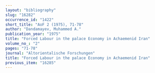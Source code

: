 ```yaml
---
layout: "bibliography"
slug: "16282"
occurrence_id: "1422"
short_title: "AoF 2 (1975), 71-78"
author: "Dandamayev, Muhammed A."
publication_year: "1975"
title: "Forced Labour in the palace Economy in Achaemenid Iran"
volume_no_: "2"
pages: "71-78"
journal: "Altorientalische Forschungen"
title: "Forced Labour in the palace Economy in Achaemenid Iran"
previous_item: "16285"
---
```

